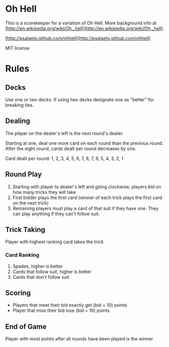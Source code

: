 # Oh Hell

This is a scorekeeper for a variation of Oh Hell.  More background info at [http://en.wikipedia.org/wiki/Oh,_hell](http://en.wikipedia.org/wiki/Oh,_hell).

[http://psalaets.github.com/ohhell](http://psalaets.github.com/ohhell)

MIT license

# Rules

## Decks

Use one or two decks.  If using two decks designate one as "better" for breaking ties.

## Dealing

The player on the dealer's left is the next round's dealer.

Starting at one, deal one more card on each round than the previous round.  After the eight round, cards dealt per round decreases by one.

Card dealt per round:
1, 2, 3, 4, 5, 6, 7, 8, 7, 6, 5, 4, 3, 2, 1

## Round Play

1. Starting with player to dealer's left and going clockwise, players bid on how many tricks they will take
2. First bidder plays the first card (winner of each trick plays the first card on the next trick)
3. Remaining players must play a card of that suit if they have one.  They can play anything if they can't follow suit.

## Trick Taking

Player with highest ranking card takes the trick

### Card Ranking

1. Spades, higher is better
2. Cards that follow suit, higher is better
3. Cards that don't follow suit

## Scoring

- Players that meet their bid exactly get (bid + 10) points
- Player that miss their bid lose (bid + 10) points

## End of Game

Player with most points after all rounds have been played is the winner
